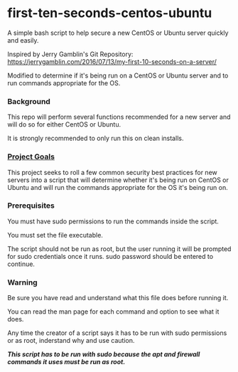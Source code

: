 # first-ten-seconds-centos-ubuntu

A simple bash script to help secure a new CentOS or Ubuntu server quickly and easily.

Inspired by Jerry Gamblin's Git Repository: https://jerrygamblin.com/2016/07/13/my-first-10-seconds-on-a-server/

Modified to determine if it's being run on a CentOS or Ubuntu server and to run commands appropriate for the OS.

### Background

This repo will perform several functions recommended for a new server and will do so for either CentOS or Ubuntu.

It is strongly recommended to only run this on clean installs. 

### [Project Goals](#project-goals)

This project seeks to roll a few common security best practices for new servers into a script that will determine whether it's being run on CentOS or Ubuntu and will run the commands appropriate for the OS it's being run on.

### Prerequisites

You must have sudo permissions to run the commands inside the script.

You must set the file executable.

The script should not be run as root, but the user running it will be prompted for sudo credentials once it runs. sudo password should be entered to continue.

### Warning

Be sure you have read and understand what this file does before running it.

You can read the man page for each command and option to see what it does.

Any time the creator of a script says it has to be run with sudo permissions or as root, inderstand why and use caution.

***This script has to be run with sudo because the apt and firewall commands it uses must be run as root.***

